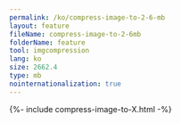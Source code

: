 ```yaml
---
permalink: /ko/compress-image-to-2-6-mb
layout: feature
fileName: compress-image-to-2-6mb
folderName: feature
tool: imgcompression
lang: ko
size: 2662.4
type: mb
nointernationalization: true
---
```

{%- include compress-image-to-X.html -%}
      
